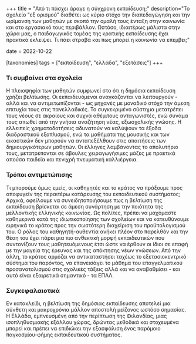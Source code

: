 +++
title = "Από τι πάσχει άραγε η σύγχρονη εκπαίδευση;"
description="Το σχολείο \"εξ ορισμού\" διαθέτει ως κύριο στόχο την διαπεδαγώγηση και την ωρίμανση των μαθητών με σκοπό την ομαλή τους ένταξη στην κοινωνία και στο εργασιακό τους περιβάλλον. Ωστόσο, ιδιαιτέρως μάλιστα στην χώρα μας, ο παιδαγωγικός τομέας της κρατικής εκπαίδευσης έχει πρακτικά εκλείψει. Τι πάει στραβά και πως μπορεί η κοινωνία να επέμβει;"

date = 2022-10-22

[taxonomies]
tags = ["εκπαίδευση", "ελλάδα", "εξετάσεις"]
+++

### Τι συμβαίνει στα σχολεία

Η πλειοψηφία των μαθητών συμφωνεί στο ότι η δημόσια εκπαίδευση χρήζει βελτίωσης. Οι εκπαιδευόμενοι αναγκάζονται να λειτουργούν - αλλά και να αντιμετωπίζονται - ως μηχανές με μοναδικό στόχό την άμεση επιτυχία τους στις πανελλαδικές. Το συγκεκριμένο σύστημα μετατρέπει τους νέους σε ακραίους και συχνά αθέμιτους ανταγωνιστές, ενώ συνάμα τους απωθεί από την γνήσια αναζήτηση νέας, εξωσχολικής γνώσης. Η ελλειπείς χρηματοδοτήσεις αδυνατούν να καλύψουν τα έξοδα διαδραστικού εξοπλισμού, ενώ τα μαθήματα της μουσικής και των εικαστικών δεν μπορούν να ανταπεξέλθουν στις απαιτήσεις των δημιουργικότερων μαθητών. Οι έλληνες λαμβάνοντας το απολυτήριο τους, μετατρέπονται σε άβουλες χειραγωγήσιμες μάζες με πρακτικά απούσα παιδεία και πενιχρή πνευματική καλλιέργεια.

### Τρόποι αντιμετώπισης

Τι μπορούμε όμως εμείς, οι καθηγητές και το κράτος να πράξουμε προς αποφυγείν της περαιτέρω κατάρευσης του εκπαιδευτικού συστήματος; Αρχικά, οφείλουμε να συνειδητοποιήσουμε πως η βελτίωση της εκπαίδευση βρίσκεται σε άμεση συνάρτηση με την ποιότητα της μελλοντικής ελληνικής κοινωνίας. Ως πολίτες, πρέπει να μαχόμαστε καθημερινά κατά της ιδιωτικοποίησης των σχολείων και να κατευθύνουμε ειρηνικά το κράτος προς την σωστότερη διαχείριση του προϋπολογισμού του. Ο ρόλος του καθηγητή-αυθεντία ανήκει πλέον στο παρελθόν και την θέση του έχει πάρει μια πιο ανθεκτική μορφή εκπαιδευτικών που συντονίζουν τους μαθητευόμενους έτσι ώστε να έρθουν οι ίδιοι σε επαφή με την μαγεία της έρευνας και της απόκτησης νέων γνώσεων. Από την άλλη, το κράτος αρμόζει να αντικαταστήσει ταχέως το εξετασιοκεντρικό σύστημα του παρόντος, να επανεισάγει το μάθημα του επαγγελματικού προσανατολισμού στις σχολικές τάξεις αλλά και να αναβαθμίσει - και αυτό είναι εξαιρετικά σημαντικό - τα ΕΠΑΛ.


### Συγκεφαλαιοτικά

Εν κατακλείδι, η βελτίωση της δημόσιας εκπαίδευσης αποτελεί μια σύνθετη και μακροχρόνια μάλλον αποστολή μείζονος ωστόσο σημασίας. Η Ελλάδα, εμπνευσμένη από την περίπτωση της Φιλανδίας, μιας ισοπληθυσμιακής εξάλλου χώρας, δρώντας μεθοδικά και στοχευμένα μπορεί και πρέπει να επιδιώκει την εξασφάλιση ένος παρόμοιο παγκοσμίου-φήμης εκπαιδευτικού συστήματος.
